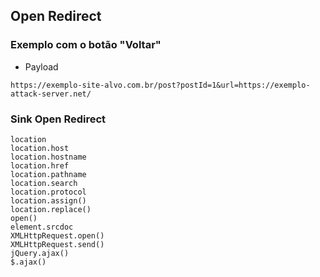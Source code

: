 ## Open Redirect
### Exemplo com o botão "Voltar"
+ Payload
```
https://exemplo-site-alvo.com.br/post?postId=1&url=https://exemplo-attack-server.net/
```
### Sink Open Redirect
```
location
location.host
location.hostname
location.href
location.pathname
location.search
location.protocol
location.assign()
location.replace()
open()
element.srcdoc
XMLHttpRequest.open()
XMLHttpRequest.send()
jQuery.ajax()
$.ajax()
```
